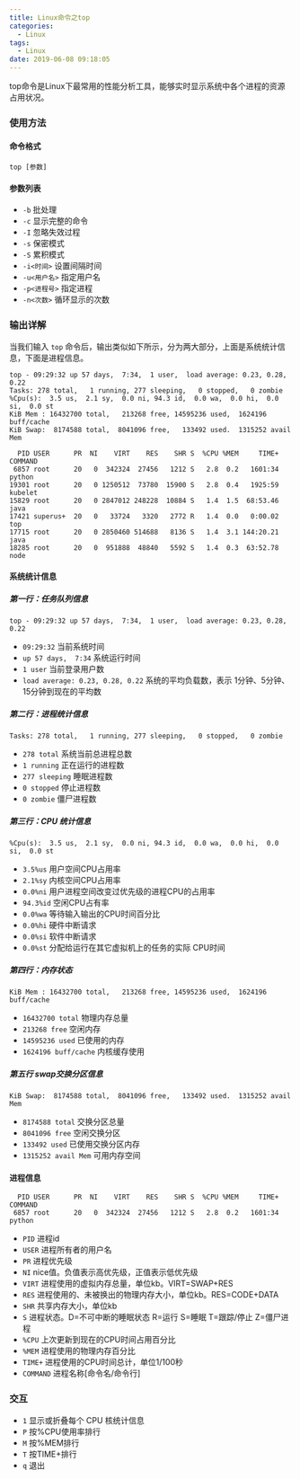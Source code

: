 ```yaml
---
title: Linux命令之top
categories:
  - Linux
tags:
  - Linux
date: 2019-06-08 09:18:05
---
```


top命令是Linux下最常用的性能分析工具，能够实时显示系统中各个进程的资源占用状况。<!-- more -->

### 使用方法

#### 命令格式

```
top [参数]
```

#### 参数列表

- ```-b```  批处理
- ```-c```  显示完整的命令
- ```-I```  忽略失效过程
- ```-s```  保密模式
- ```-S```  累积模式
- ```-i<时间>```  设置间隔时间
- ```-u<用户名>```  指定用户名
- ```-p<进程号>```  指定进程
- ```-n<次数>```  循环显示的次数



### 输出详解

当我们输入 ```top``` 命令后，输出类似如下所示，分为两大部分，上面是系统统计信息，下面是进程信息。

```
top - 09:29:32 up 57 days,  7:34,  1 user,  load average: 0.23, 0.28, 0.22
Tasks: 278 total,   1 running, 277 sleeping,   0 stopped,   0 zombie
%Cpu(s):  3.5 us,  2.1 sy,  0.0 ni, 94.3 id,  0.0 wa,  0.0 hi,  0.0 si,  0.0 st
KiB Mem : 16432700 total,   213268 free, 14595236 used,  1624196 buff/cache
KiB Swap:  8174588 total,  8041096 free,   133492 used.  1315252 avail Mem

  PID USER      PR  NI    VIRT    RES    SHR S  %CPU %MEM     TIME+ COMMAND
 6857 root      20   0  342324  27456   1212 S   2.8  0.2   1601:34 python
19301 root      20   0 1250512  73780  15900 S   2.8  0.4   1925:59 kubelet
15829 root      20   0 2847012 248228  10884 S   1.4  1.5  68:53.46 java
17421 superus+  20   0   33724   3320   2772 R   1.4  0.0   0:00.02 top
17715 root      20   0 2850460 514688   8136 S   1.4  3.1 144:20.21 java
18285 root      20   0  951888  48840   5592 S   1.4  0.3  63:52.78 node
```

#### 系统统计信息

##### 第一行：任务队列信息

```
top - 09:29:32 up 57 days,  7:34,  1 user,  load average: 0.23, 0.28, 0.22
```
- ```09:29:32```  当前系统时间
- ```up 57 days,  7:34```  系统运行时间
- ```1 user```   当前登录用户数
- ```load average: 0.23, 0.28, 0.22```   系统的平均负载数，表示 1分钟、5分钟、15分钟到现在的平均数

##### 第二行：进程统计信息

```
Tasks: 278 total,   1 running, 277 sleeping,   0 stopped,   0 zombie
```

- ```278 total```  系统当前总进程总数
- ```1 running```  正在运行的进程数
- ```277 sleeping```  睡眠进程数
- ```0 stopped```  停止进程数
- ```0 zombie```  僵尸进程数

##### 第三行：CPU 统计信息

```
%Cpu(s):  3.5 us,  2.1 sy,  0.0 ni, 94.3 id,  0.0 wa,  0.0 hi,  0.0 si,  0.0 st
```

- ```3.5%us```  用户空间CPU占用率
- ```2.1%sy```  内核空间CPU占用率
- ```0.0%ni```  用户进程空间改变过优先级的进程CPU的占用率
- ```94.3%id```  空闲CPU占有率
- ```0.0%wa```  等待输入输出的CPU时间百分比
- ```0.0%hi```  硬件中断请求
- ```0.0%si```  软件中断请求
- ```0.0%st```  分配给运行在其它虚拟机上的任务的实际 CPU时间

##### 第四行：内存状态

```
KiB Mem : 16432700 total,   213268 free, 14595236 used,  1624196 buff/cache
```

- ```16432700 total```  物理内存总量
- ```213268 free```  空闲内存
- ```14595236 used```  已使用的内存
- ```1624196 buff/cache```  内核缓存使用


##### 第五行 swap交换分区信息

```
KiB Swap:  8174588 total,  8041096 free,   133492 used.  1315252 avail Mem
```
- ```8174588 total```  交换分区总量
- ```8041096 free```   空闲交换分区
- ```133492 used```  已使用交换分区内存
- ```1315252 avail Mem```  可用内存空间


#### 进程信息

```
  PID USER      PR  NI    VIRT    RES    SHR S  %CPU %MEM     TIME+ COMMAND
 6857 root      20   0  342324  27456   1212 S   2.8  0.2   1601:34 python
```

- ```PID```  进程id
- ```USER```  进程所有者的用户名
- ```PR```  进程优先级
- ```NI```  nice值。负值表示高优先级，正值表示低优先级
- ```VIRT```  进程使用的虚拟内存总量，单位kb。VIRT=SWAP+RES
- ```RES```  进程使用的、未被换出的物理内存大小，单位kb。RES=CODE+DATA
- ```SHR```  共享内存大小，单位kb
- ```S```  进程状态。D=不可中断的睡眠状态 R=运行 S=睡眠 T=跟踪/停止 Z=僵尸进程
- ```%CPU```  上次更新到现在的CPU时间占用百分比
- ```%MEM```  进程使用的物理内存百分比
- ```TIME+```  进程使用的CPU时间总计，单位1/100秒
- ```COMMAND```  进程名称[命令名/命令行]



### 交互

- ```1``` 显示或折叠每个 CPU 核统计信息
- ```P``` 按%CPU使用率排行
- ```M``` 按%MEM排行
- ```T``` 按TIME+排行
- ```q``` 退出

